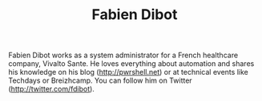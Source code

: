 ﻿---
title: Fabien Dibot
description: ""
image: /images/author/fabien-dibot.jpg
social:
- icon: fab fa-facebook
  link: https://facebook.com/#
- icon: fab fa-twitter
  link: https://twitter.com/#
- icon: fab fa-github
  link: https://github.com/#
- icon: fas fa-link
  link: http://pwrshell.net/
- icon: fab fa-linkedin-in
  link: https://www.linkedin.com/in/#/
- icon: fab fa-youtube
  link: '#'
- icon: fab fa-twitch
  link: https://www.twitch.tv/#

---
Fabien Dibot works as a system administrator for a French healthcare company, Vivalto Sante. He loves everything about automation and shares his knowledge on his blog (http://pwrshell.net) or at technical events like Techdays or Breizhcamp. You can follow him on Twitter (http://twitter.com/fdibot).
